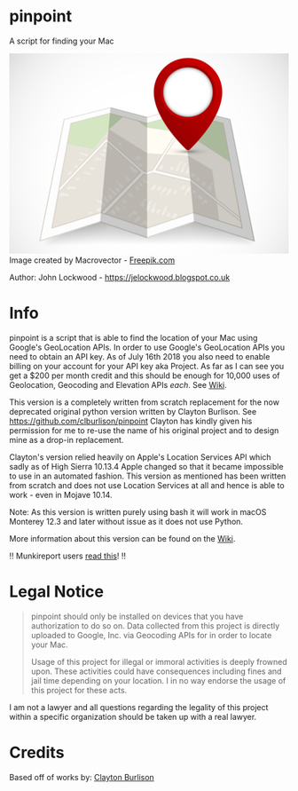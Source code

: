 # pinpoint
A script for finding your Mac

![pinpoint logo](/support_files/pinpoint-logo.png)
Image created by Macrovector - [Freepik.com](https://www.freepik.com/free-photos-vectors/label)

Author: John Lockwood - https://jelockwood.blogspot.co.uk  

# Info

pinpoint is a script that is able to find the location of your Mac using Google's GeoLocation APIs. In order to use Google's GeoLocation APIs you need to obtain an API key. As of July 16th 2018 you also need to enable billing on your account for your API key aka Project. As far as I can see you get a $200 per month credit and this should be enough for 10,000 uses of Geolocation, Geocoding and Elevation APIs _each_. See [Wiki](https://github.com/jelockwood/pinpoint/wiki).

This version is a completely written from scratch replacement for the now deprecated original python version written by Clayton Burlison. See https://github.com/clburlison/pinpoint Clayton has kindly given his permission for me to re-use the name of his original project and to design mine as a drop-in replacement.

Clayton's version relied heavily on Apple's Location Services API which sadly as of High Sierra 10.13.4 Apple changed so that it became impossible to use in an automated fashion. This version as mentioned has been written from scratch and does not use Location Services at all and hence is able to work - even in Mojave 10.14.

Note: As this version is written purely using bash it will work in macOS Monterey 12.3 and later without issue as it does not use Python.

More information about this version can be found on the [Wiki](https://github.com/jelockwood/pinpoint/wiki).

:bangbang: Munkireport users [read this](https://github.com/jelockwood/pinpoint/wiki/MunkiReport-Setup)! :bangbang:

# Legal Notice

> pinpoint should only be installed on devices that you have authorization to do so on. Data collected from this project is directly uploaded to Google, Inc. via Geocoding APIs for in order to locate your Mac.
>
> Usage of this project for illegal or immoral activities is deeply frowned upon. These activities could have consequences including fines and jail time depending on your location. I in no way endorse the usage of this project for these acts.

I am not a lawyer and all questions regarding the legality of this project within a specific organization should be taken up with a real lawyer.


# Credits
Based off of works by: [Clayton Burlison](https://github.com/clburlison/pinpoint/)
